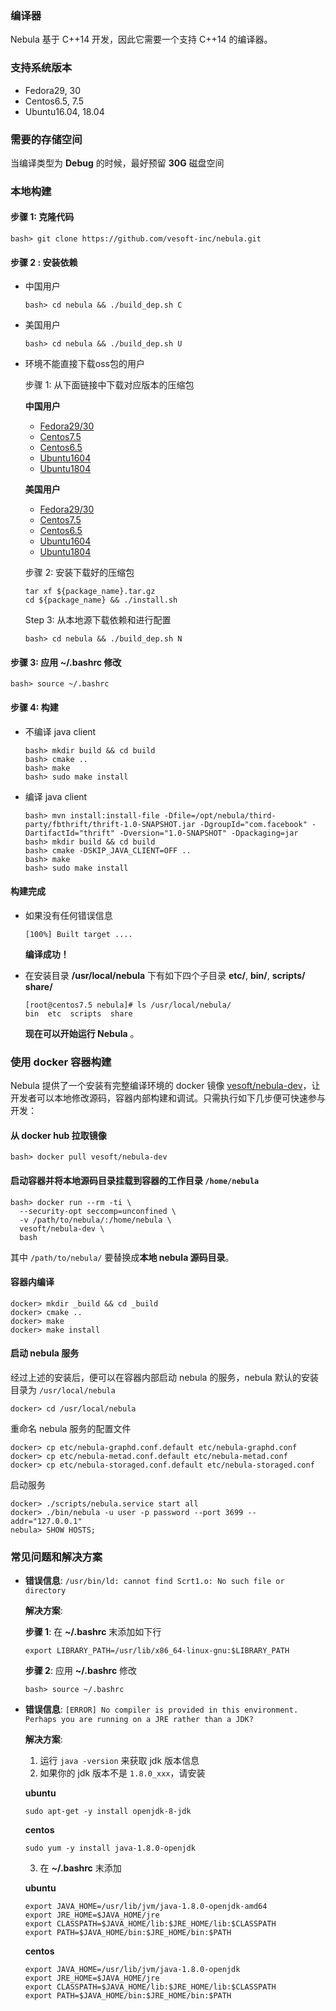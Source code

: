 ###  编译器

Nebula 基于 C++14 开发，因此它需要一个支持 C++14 的编译器。

### 支持系统版本
- Fedora29, 30
- Centos6.5, 7.5
- Ubuntu16.04, 18.04

### 需要的存储空间

当编译类型为 **Debug** 的时候，最好预留 **30G** 磁盘空间

### 本地构建
#### 步骤 1: 克隆代码

```
bash> git clone https://github.com/vesoft-inc/nebula.git
```

#### 步骤 2 : 安装依赖

- 中国用户

    ```
    bash> cd nebula && ./build_dep.sh C
    ```

- 美国用户

    ```
    bash> cd nebula && ./build_dep.sh U
    ```
- 环境不能直接下载oss包的用户

    步骤 1:
    从下面链接中下载对应版本的压缩包

    **中国用户**
    - [Fedora29/30](https://nebula-graph.oss-cn-hangzhou.aliyuncs.com/third-party/fedora29.tar.gz)
    - [Centos7.5](https://nebula-graph.oss-cn-hangzhou.aliyuncs.com/third-party/centos7.5.tar.gz)
    - [Centos6.5](https://nebula-graph.oss-cn-hangzhou.aliyuncs.com/third-party/centos6.5.tar.gz)
    - [Ubuntu1604](https://nebula-graph.oss-cn-hangzhou.aliyuncs.com/third-party/ubuntu16.tar.gz)
    - [Ubuntu1804](https://nebula-graph.oss-cn-hangzhou.aliyuncs.com/third-party/ubuntu18.tar.gz)

    **美国用户**

    - [Fedora29/30](https://nebula-graph-us.oss-us-west-1.aliyuncs.com/third-party/fedora29.tar.gz)
    - [Centos7.5](https://nebula-graph-us.oss-us-west-1.aliyuncs.com/third-party/centos7.5.tar.gz)
    - [Centos6.5](https://nebula-graph-us.oss-us-west-1.aliyuncs.com/third-party/centos6.5.tar.gz)
    - [Ubuntu1604](https://nebula-graph-us.oss-us-west-1.aliyuncs.com/third-party/ubuntu16.tar.gz)
    - [Ubuntu1804](https://nebula-graph-us.oss-us-west-1.aliyuncs.com/third-party/ubuntu18.tar.gz)

    步骤 2:
    安装下载好的压缩包

    ```
    tar xf ${package_name}.tar.gz
    cd ${package_name} && ./install.sh
    ```

    Step 3:
    从本地源下载依赖和进行配置

    ```
    bash> cd nebula && ./build_dep.sh N
    ```

#### 步骤 3: 应用 **~/.bashrc** 修改

```
bash> source ~/.bashrc
```
#### 步骤 4: 构建

- 不编译 java client

    ```
    bash> mkdir build && cd build
    bash> cmake ..
    bash> make
    bash> sudo make install
    ```
- 编译 java client

    ```
    bash> mvn install:install-file -Dfile=/opt/nebula/third-party/fbthrift/thrift-1.0-SNAPSHOT.jar -DgroupId="com.facebook" -DartifactId="thrift" -Dversion="1.0-SNAPSHOT" -Dpackaging=jar
    bash> mkdir build && cd build
    bash> cmake -DSKIP_JAVA_CLIENT=OFF ..
    bash> make
    bash> sudo make install
    ```

#### **构建完成**
- 如果没有任何错误信息

    ```
    [100%] Built target ....
    ```
    **编译成功！**
    
- 在安装目录 **/usr/local/nebula** 下有如下四个子目录 **etc/**, **bin/**, **scripts/** **share/**

    ```
    [root@centos7.5 nebula]# ls /usr/local/nebula/
    bin  etc  scripts  share
    ```
    **现在可以开始运行 Nebula** 。

### 使用 docker 容器构建

Nebula 提供了一个安装有完整编译环境的 docker 镜像 [vesoft/nebula-dev](https://hub.docker.com/r/vesoft/nebula-dev)，让开发者可以本地修改源码，容器内部构建和调试。只需执行如下几步便可快速参与开发：

#### 从 docker hub 拉取镜像

```shell
bash> docker pull vesoft/nebula-dev
```

#### 启动容器并将本地源码目录挂载到容器的工作目录 `/home/nebula`

```shell
bash> docker run --rm -ti \
  --security-opt seccomp=unconfined \
  -v /path/to/nebula/:/home/nebula \
  vesoft/nebula-dev \
  bash
```

其中 `/path/to/nebula/` 要替换成**本地 nebula 源码目录**。

#### 容器内编译

```shell
docker> mkdir _build && cd _build
docker> cmake ..
docker> make
docker> make install
```

#### 启动 nebula 服务

经过上述的安装后，便可以在容器内部启动 nebula 的服务，nebula 默认的安装目录为 `/usr/local/nebula`

```shell
docker> cd /usr/local/nebula
```

重命名 nebula 服务的配置文件

```shell
docker> cp etc/nebula-graphd.conf.default etc/nebula-graphd.conf
docker> cp etc/nebula-metad.conf.default etc/nebula-metad.conf
docker> cp etc/nebula-storaged.conf.default etc/nebula-storaged.conf
```

启动服务

```shell
docker> ./scripts/nebula.service start all
docker> ./bin/nebula -u user -p password --port 3699 --addr="127.0.0.1"
nebula> SHOW HOSTS;
```

### 常见问题和解决方案

- **错误信息**: `/usr/bin/ld: cannot find Scrt1.o: No such file or directory`

  **解决方案**:

    **步骤 1**: 在 **~/.bashrc** 末添加如下行

    ```
    export LIBRARY_PATH=/usr/lib/x86_64-linux-gnu:$LIBRARY_PATH
    ```

    **步骤 2**: 应用 **~/.bashrc** 修改

    ```
    bash> source ~/.bashrc
    ```

- **错误信息**: `[ERROR] No compiler is provided in this environment. Perhaps you are running on a JRE rather than a JDK?`

    **解决方案**:
    1) 运行 `java -version` 来获取 jdk 版本信息
    2) 如果你的 jdk 版本不是 `1.8.0_xxx`，请安装

    **ubuntu**

    ```
    sudo apt-get -y install openjdk-8-jdk
    ```

    **centos**

    ```
    sudo yum -y install java-1.8.0-openjdk
    ```

    3) 在 **~/.bashrc** 末添加

    **ubuntu**
    ```
    export JAVA_HOME=/usr/lib/jvm/java-1.8.0-openjdk-amd64
    export JRE_HOME=$JAVA_HOME/jre
    export CLASSPATH=$JAVA_HOME/lib:$JRE_HOME/lib:$CLASSPATH
    export PATH=$JAVA_HOME/bin:$JRE_HOME/bin:$PATH
    ```

    **centos**

    ```
    export JAVA_HOME=/usr/lib/jvm/java-1.8.0-openjdk
    export JRE_HOME=$JAVA_HOME/jre
    export CLASSPATH=$JAVA_HOME/lib:$JRE_HOME/lib:$CLASSPATH
    export PATH=$JAVA_HOME/bin:$JRE_HOME/bin:$PATH
    ```
